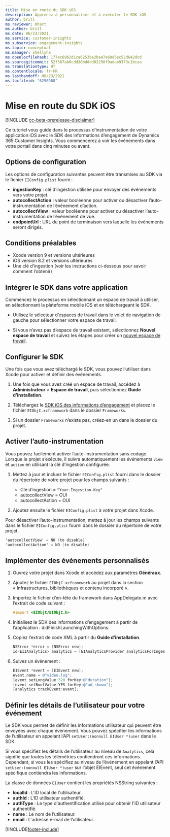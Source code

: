 ```yaml
---
title: Mise en route du SDK iOS
description: Apprenez à personnaliser et à exécuter le SDK iOS
author: britl
ms.reviewer: mhart
ms.author: britl
ms.date: 06/23/2021
ms.service: customer-insights
ms.subservice: engagement-insights
ms.topic: conceptual
ms.manager: shellyha
ms.openlocfilehash: 177ec69b2d1ca6253be2ba47a60d5ec52d642dcd
ms.sourcegitcommit: 52f587ab6cdd30bdddd02290f9adab9373c1bcea
ms.translationtype: HT
ms.contentlocale: fr-FR
ms.lasthandoff: 06/23/2021
ms.locfileid: "6296908"
---
```

# <a name="get-started-with-the-ios-sdk"></a>Mise en route du SDK iOS

[!INCLUDE [cc-beta-prerelease-disclaimer](includes/cc-beta-prerelease-disclaimer.md)]

Ce tutoriel vous guide dans le processus d’instrumentation de votre application iOS avec le SDK des informations d’engagement de Dynamics 365 Customer Insights. Vous commencerez à voir les événements dans votre portail dans cinq minutes ou avant.

## <a name="configuration-options"></a>Options de configuration

Les options de configuration suivantes peuvent être transmises au SDK via le fichier `EIConfig.plist` fourni :

- **ingestionKey** : clé d’ingestion utilisée pour envoyer des événements vers votre projet.
- **autocollectAction** : valeur booléenne pour activer ou désactiver l’auto-instrumentation de l’événement d’action.
- **autocollectView** : valeur booléenne pour activer ou désactiver l’auto-instrumentation de l’événement de vue.
- **endpointUrl** : URL du point de terminaison vers laquelle les événements seront dirigés.

## <a name="prerequisites"></a>Conditions préalables

- Xcode version 9 et versions ultérieures
- iOS version 8.2 et versions ultérieures
- Une clé d’ingestion (voir les instructions ci-dessous pour savoir comment l’obtenir)

## <a name="integrate-the-sdk-into-your-application"></a>Intégrer le SDK dans votre application

Commencez le processus en sélectionnant un espace de travail à utiliser, en sélectionnant la plateforme mobile iOS et en téléchargeant le SDK.

- Utilisez le sélecteur d’espaces de travail dans le volet de navigation de gauche pour sélectionner votre espace de travail.

- Si vous n’avez pas d’espace de travail existant, sélectionnez **Nouvel espace de travail** et suivez les étapes pour créer un [nouvel espace de travail](create-workspace.md).

## <a name="configure-the-sdk"></a>Configurer le SDK

Une fois que vous avez téléchargé le SDK, vous pouvez l’utiliser dans Xcode pour activer et définir des événements.

1. Une fois que vous avez créé un espace de travail, accédez à **Administrateur** > **Espace de travail**, puis sélectionnez **Guide d’installation**.

1. Téléchargez le [SDK iOS des informations d’engagement](https://download.pi.dynamics.com/sdk/EI-SDKs/ei-ios-sdk.zip) et placez le fichier `EIObjC.xcframework` dans le dossier `Frameworks`.

1. Si un dossier `Frameworks` n’existe pas, créez-en un dans le dossier du projet.

## <a name="enable-auto-instrumentation"></a>Activer l’auto-instrumentation
 
Vous pouvez facilement activer l’auto-instrumentation sans codage. Lorsque le projet s’exécute, il suivra automatiquement les événements `view` et `action` en utilisant la clé d’ingestion configurée. 

1. Mettez à jour et incluez le fichier `EIConfig.plist` fourni dans le dossier du répertoire de votre projet pour les champs suivants :
    - Clé d’ingestion = `"Your-Ingestion-Key"`
    - autocollectView = OUI
    - autocollectAction = OUI

2. Ajoutez ensuite le fichier `EIConfig.plist` à votre projet dans Xcode. 



Pour désactiver l’auto-instrumentation, mettez à jour les champs suivants dans le fichier `EIConfig.plist` fourni dans le dossier du répertoire de votre projet. 

```objectivec
'autocollectView' = NO (to disable)
'autocollectAction' = NO (to disable)
```


## <a name="implement-custom-events"></a>Implémenter des événements personnalisés

1. Ouvrez votre projet dans Xcode et accédez aux paramètres **Généraux**. 
1. Ajoutez le fichier `EIObjC.xcframework` au projet dans la section « Infrastructures, bibliothèques et contenu incorporé ».

1. Importez le fichier d’en-tête du framework dans AppDelegate.m avec l’extrait de code suivant :

    ```objectivec
    #import <EIObjC/EIObjC.h>
    ```

1. Initialisez le SDK des informations d’engagement à partir de l’application : didFinishLaunchingWithOptions.
1. Copiez l’extrait de code XML à partir du **Guide d’installation**.

    ```objectivec
    NSError *error = [NSError new];
    id<EIIAnalytics> analytics = [EIAnalyticsProvider analyticsForIngestionKey:nil error:&error];
    ```

1. Suivez un événement :

    ```objectivec
    EIEvent *event = [EIEvent new];
    event.name = @"video.log";
    [event setLongValue:320 forKey:@"duration"];
    [event setBoolValue:YES forKey:@"ad_shown"];
    [analytics trackEvent:event];
    ```

## <a name="set-user-details-for-your-event"></a>Définir les détails de l’utilisateur pour votre événement

Le SDK vous permet de définir les informations utilisateur qui peuvent être envoyées avec chaque événement. Vous pouvez spécifier les informations de l’utilisateur en appelant l’API `setUser:(nonnull EIUser *)user` dans le SDK.

Si vous spécifiez les détails de l’utilisateur au niveau de `Analytics`, cela signifie que toutes les télémétries contiendront ces informations. Cependant, si vous les spécifiez au niveau de l’événement en appelant l’API `setUser:(nonnull EIUser *)user` sur l’objet EIEvent, seul cet événement spécifique contiendra les informations.

La classe de données `EIUser` contient les propriétés NSString suivantes :

- **localId** : L'ID local de l'utilisateur.
- **authId** : L'ID utilisateur authentifié.
- **authType** : Le type d'authentification utilisé pour obtenir l'ID utilisateur authentifié.
- **name** : Le nom de l’utilisateur.
- **email** : L'adresse e-mail de l’utilisateur.


[!INCLUDE[footer-include](../includes/footer-banner.md)]
